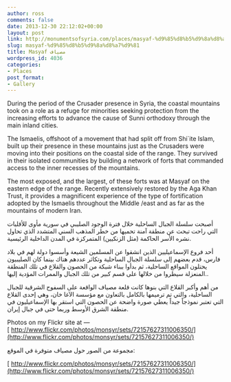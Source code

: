 ```yaml
---
author: ross
comments: false
date: 2013-12-30 22:12:02+00:00
layout: post
link: http://monumentsofsyria.com/places/masyaf-%d9%85%d8%b5%d9%8a%d8%a7%d9%81/
slug: masyaf-%d9%85%d8%b5%d9%8a%d8%a7%d9%81
title: Masyaf مصياف
wordpress_id: 4036
categories:
- Places
post_format:
- Gallery
---
```


During the period of the Crusader presence in Syria, the coastal mountains took on a role as a refuge for minorities seeking protection from the increasing efforts to advance the cause of Sunni orthodoxy through the main inland cities.

The Ismaelis, offshoot of a movement that had split off from Shi`ite Islam, built up their presence in these mountains just as the Crusaders were moving into their positions on the coastal side of the range. They survived in their isolated communities by building a network of forts that commanded access to the inner recesses of the mountains.

The most exposed, and the largest, of these forts was at Masyaf on the eastern edge of the range. Recently extensively restored by the Aga Khan Trust, it provides a magnificent experience of the type of fortification adopted by the Ismaelis throughout the Middle /east and as far as the mountains of modern Iran.


أصبحت سلسلة الجبال الساحلية خلال فترة الوجود الصليبي في سورية مأوى للأقليات التي راحت تبحث عن منطقة آمنة تحميها من خطر المذهب السني المتشدد الذي تحاول نشره الأسر الحاكمة (مثل الزنكيين) المتمركزة في المدن الداخلية الرئيسية.




أحد فروع الإسماعيليين الذين انشقوا عن المسلمين الشيعة وأسسوا دولة لهم في بلاد فارس، قدم بعضهم إلى سلسلة الجبال الساحلية وتكاثر عددهم هناك بينما كان الصليبيون يحتلون المواقع الساحلية، ثم بدأوا ببناء شبكة من الحصون والقلاع في تلك المنطقة المنعزلة سيطروا من خلالها على قسم كبير من تلك الجبال والممرات المؤدية إليها..




من أهم وأكبر القلاع التي بنوها كانت قلعة مصياف الواقعة على السفوح الشرقية للجبال الساحلية، والتي تم ترميمها بالكامل بالتعاون مع مؤسسة الآغا خان، وهي إحدى القلاع التي تعتبر نموذجاً جيداً يعطي صورة واضحة عن الحصون التي استقر بها الإسماعيليون في منطقة الشرق الأوسط وربما حتى في جبال إيران.


Photos on my Flickr site at —[ http://www.flickr.com/photos/monsyr/sets/72157627311006350/](http://www.flickr.com/photos/monsyr/sets/72157627311006350/)


مجموعة من الصور حول مصياف متوفرة في الموقع:




[ http://www.flickr.com/photos/monsyr/sets/72157627311006350/](http://www.flickr.com/photos/monsyr/sets/72157627311006350/)
